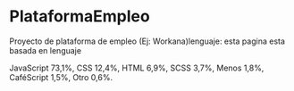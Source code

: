 # PlataformaEmpleo
Proyecto de plataforma de empleo (Ej: Workana)lenguaje: esta pagina esta basada en lenguaje 

JavaScript 73,1%, CSS 12,4%, HTML 6,9%, SCSS 3,7%, Menos 1,8%, CaféScript 1,5%, Otro 0,6%.


